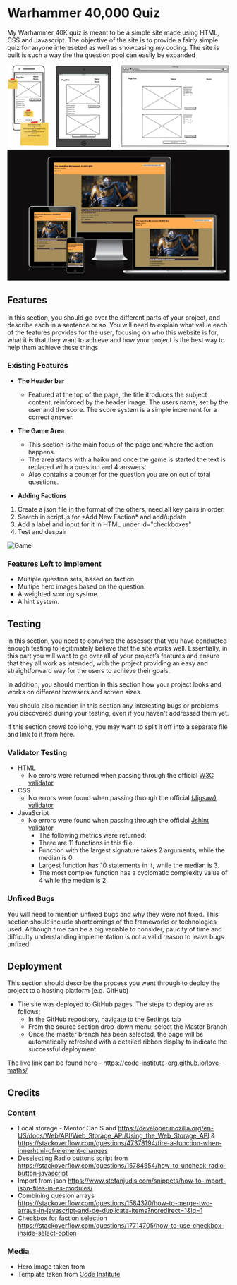 # Warhammer 40,000 Quiz

My Warhammer 40K quiz is meant to be a simple site made using HTML, CSS and Javascript. The objective of the site is to provide a fairly simple quiz for anyone intereseted as well as showcasing my coding. The site is built is such a way the the question pool can easily be expanded

![Initial Mockup](./assets/images/initial%20wireframe.PNG)
![Responsive Mockup](./assets/images/Am%20I%20responsive.PNG)

## Features 

In this section, you should go over the different parts of your project, and describe each in a sentence or so. You will need to explain what value each of the features provides for the user, focusing on who this website is for, what it is that they want to achieve and how your project is the best way to help them achieve these things.

### Existing Features

- __The Header bar__

  - Featured at the top of the page, the title itroduces the subject content, reinforced by the header image. The users name, set by the user and the score.
  The score system is a simple increment for a correct answer.

- __The Game Area__

  - This section is the main focus of the page and where the action happens.
  - The area starts with a haiku and once the game is started the text is replaced with a question and 4 answers.
  - Also contains a counter for the question you are on out of total questions.

- __Adding Factions__
<ol>
  <li>Create a json file in the format of the others, need all key pairs in order.</li>
  <li>Search in script.js for *Add New Faction* and add/update</li>
  <li>Add a label and input for it in HTML under id="checkboxes"</li>
  <li>Test and despair</li>
</ol>

![Game]()

### Features Left to Implement

- Multiple question sets, based on faction.
- Multipe hero images based on the question.
- A weighted scoring systme.
- A hint system.

## Testing 

In this section, you need to convince the assessor that you have conducted enough testing to legitimately believe that the site works well. Essentially, in this part you will want to go over all of your project’s features and ensure that they all work as intended, with the project providing an easy and straightforward way for the users to achieve their goals.

In addition, you should mention in this section how your project looks and works on different browsers and screen sizes.

You should also mention in this section any interesting bugs or problems you discovered during your testing, even if you haven't addressed them yet.

If this section grows too long, you may want to split it off into a separate file and link to it from here.


### Validator Testing 

- HTML
    - No errors were returned when passing through the official [W3C validator](https://validator.w3.org/nu/?doc=https%3A%2F%2Fcode-institute-org.github.io%2Flove-maths%2F)
- CSS
    - No errors were found when passing through the official [(Jigsaw) validator](https://jigsaw.w3.org/css-validator/validator?uri=https%3A%2F%2Fvalidator.w3.org%2Fnu%2F%3Fdoc%3Dhttps%253A%252F%252Fcode-institute-org.github.io%252Flove-maths%252F&profile=css3svg&usermedium=all&warning=1&vextwarning=&lang=en)
- JavaScript
    - No errors were found when passing through the official [Jshint validator](https://jshint.com/)
      - The following metrics were returned: 
      - There are 11 functions in this file.
      - Function with the largest signature takes 2 arguments, while the median is 0.
      - Largest function has 10 statements in it, while the median is 3.
      - The most complex function has a cyclomatic complexity value of 4 while the median is 2.

### Unfixed Bugs

You will need to mention unfixed bugs and why they were not fixed. This section should include shortcomings of the frameworks or technologies used. Although time can be a big variable to consider, paucity of time and difficulty understanding implementation is not a valid reason to leave bugs unfixed. 

## Deployment

This section should describe the process you went through to deploy the project to a hosting platform (e.g. GitHub) 

- The site was deployed to GitHub pages. The steps to deploy are as follows: 
  - In the GitHub repository, navigate to the Settings tab 
  - From the source section drop-down menu, select the Master Branch
  - Once the master branch has been selected, the page will be automatically refreshed with a detailed ribbon display to indicate the successful deployment. 

The live link can be found here - https://code-institute-org.github.io/love-maths/


## Credits 

### Content 

- Local storage - Mentor Can S and https://developer.mozilla.org/en-US/docs/Web/API/Web_Storage_API/Using_the_Web_Storage_API & https://stackoverflow.com/questions/47378194/fire-a-function-when-innerhtml-of-element-changes
- Deselecting Radio buttons script from https://stackoverflow.com/questions/15784554/how-to-uncheck-radio-button-javascript
- Import from json https://www.stefanjudis.com/snippets/how-to-import-json-files-in-es-modules/
- Combining quesion arrays https://stackoverflow.com/questions/1584370/how-to-merge-two-arrays-in-javascript-and-de-duplicate-items?noredirect=1&lq=1 
- Checkbox for faction selection https://stackoverflow.com/questions/17714705/how-to-use-checkbox-inside-select-option

### Media

- Hero Image taken from
- Template taken from [Code Institute](https://github.com/Code-Institute-Solutions/readme-love-maths/blob/master/README.md?plain=1)